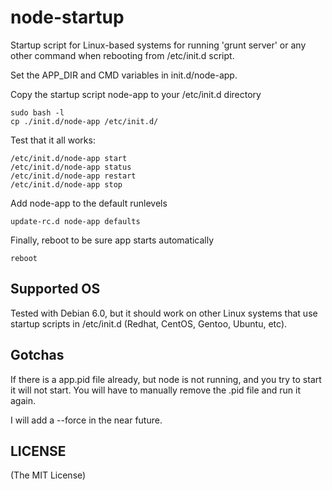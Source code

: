 node-startup
============

Startup script for Linux-based systems for running 'grunt server' or any other command  when rebooting from /etc/init.d script.

Set the APP_DIR and CMD variables in init.d/node-app.
	
Copy the startup script node-app to your /etc/init.d directory

	sudo bash -l
	cp ./init.d/node-app /etc/init.d/


Test that it all works:

	/etc/init.d/node-app start
	/etc/init.d/node-app status
	/etc/init.d/node-app restart
	/etc/init.d/node-app stop

Add node-app to the default runlevels

	update-rc.d node-app defaults

Finally, reboot to be sure app starts automatically

	reboot

Supported OS
----

Tested with Debian 6.0, but it should work on other Linux systems that use startup scripts in /etc/init.d (Redhat, CentOS, Gentoo, Ubuntu, etc).

Gotchas
----

If there is a app.pid file already, but node is not running, and you try to start it will not start. You will have to manually remove the .pid file and run it again.

I will add a --force in the near future.

LICENSE
----

(The MIT License)

